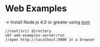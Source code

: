 # Web Examples

-> Install Node.js 4.0 or greater using [nvm](https://github.com/creationix/nvm#installation)

```
//root(sri) directory
sbt web-examples-server/run
//open http://localhost:9000 in a browser
```
